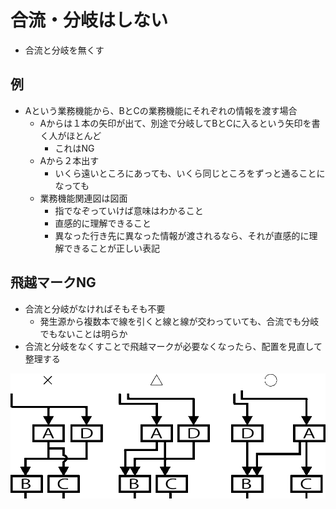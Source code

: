 # 合流・分岐はしない

* 合流と分岐を無くす

## 例

* Aという業務機能から、BとCの業務機能にそれぞれの情報を渡す場合
    * Aからは１本の矢印が出て、別途で分岐してBとCに入るという矢印を書く人がほとんど
        * これはNG
    * Aから２本出す
        * いくら遠いところにあっても、いくら同じところをずっと通ることになっても
    * 業務機能関連図は図面
        * 指でなぞっていけば意味はわかること
        * 直感的に理解できること
        * 異なった行き先に異なった情報が渡されるなら、それが直感的に理解できることが正しい表記

## 飛越マークNG

* 合流と分岐がなければそもそも不要
    * 発生源から複数本で線を引くと線と線が交わっていても、合流でも分岐でもないことは明らか
* 合流と分岐をなくすことで飛越マークが必要なくなったら、配置を見直して整理する

![flow_00](image/flow_00.gif)
